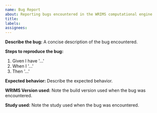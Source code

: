 ```yaml
---
name: Bug Report
about: Reporting bugs encountered in the WRIMS computational engine
title:
labels:
assignees:
---
```


**Describe the bug:**
A concise description of the bug encountered.

**Steps to reproduce the bug:**
1. Given I have '...'
2. When I '...'
3. Then '...'

**Expected behavior:**
Describe the expected behavior.

**WRIMS Version used:**
Note the build version used when the bug was encountered.

**Study used:**
Note the study used when the bug was encountered.
